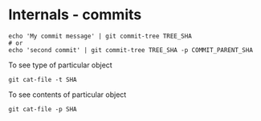 # Internals - commits 

```
echo 'My commit message' | git commit-tree TREE_SHA
# or 
echo 'second commit' | git commit-tree TREE_SHA -p COMMIT_PARENT_SHA
```

To see type of particular object
```
git cat-file -t SHA
```

To see contents of particular object
```
git cat-file -p SHA
```